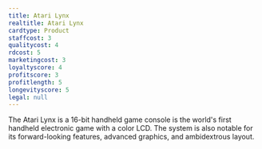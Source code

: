 ```yaml
---
title: Atari Lynx
realtitle: Atari Lynx
cardtype: Product
staffcost: 3
qualitycost: 4
rdcost: 5
marketingcost: 3
loyaltyscore: 4
profitscore: 3
profitlength: 5
longevityscore: 5
legal: null
---
```


The Atari Lynx is a 16-bit handheld game console is the world's first handheld electronic game with a color LCD. The system is also notable for its forward-looking features, advanced graphics, and ambidextrous layout.
